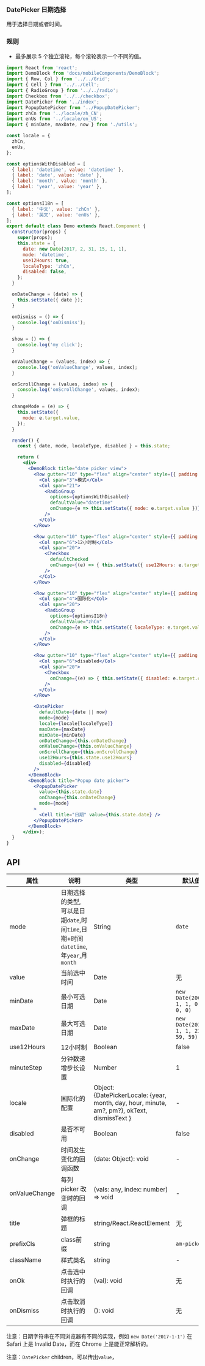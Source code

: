 ### DatePicker 日期选择
用于选择日期或者时间。

### 规则
- 最多展示 5 个独立滚轮，每个滚轮表示一个不同的值。
```jsx
import React from 'react';
import DemoBlock from 'docs/mobileComponents/DemoBlock';
import { Row, Col } from '../../Grid';
import { Cell } from '../../Cell';
import { RadioGroup } from '../../radio';
import Checkbox from '../../checkbox';
import DatePicker from '../index';
import PopupDatePicker from '../PopupDatePicker';
import zhCn from '../locale/zh_CN';
import enUs from '../locale/en_US';
import { minDate, maxDate, now } from './utils';

const locale = {
  zhCn,
  enUs,
};

const optionsWithDisabled = [
  { label: 'datetime', value: 'datetime' },
  { label: 'date', value: 'date' },
  { label: 'month', value: 'month' },
  { label: 'year', value: 'year' },
];

const optionsI18n = [
  { label: '中文', value: 'zhCn' },
  { label: '英文', value: 'enUs' },
];
export default class Demo extends React.Component {
  constructor(props) {
    super(props);
    this.state = {
      date: new Date(2017, 2, 31, 15, 1, 1),
      mode: 'datetime',
      use12Hours: true,
      localeType: 'zhCn',
      disabled: false,
    };
  }

  onDateChange = (date) => {
    this.setState({ date });
  }

  onDismiss = () => {
    console.log('onDismiss');
  }

  show = () => {
    console.log('my click');
  }

  onValueChange = (values, index) => {
    console.log('onValueChange', values, index);
  }

  onScrollChange = (values, index) => {
    console.log('onScrollChange', values, index);
  }

  changeMode = (e) => {
    this.setState({
      mode: e.target.value,
    });
  }

  render() {
    const { date, mode, localeType, disabled } = this.state;

    return (
      <div>
        <DemoBlock title="date picker view">
          <Row gutter="10" type="flex" align="center" style={{ padding: 10 }}>
            <Col span="3">模式</Col>
            <Col span="21">
              <RadioGroup
                options={optionsWithDisabled}
                defaultValue="datetime"
                onChange={e => this.setState({ mode: e.target.value })}
              />
            </Col>
          </Row>

          <Row gutter="10" type="flex" align="center" style={{ padding: 10 }}>
            <Col span="6">12小时制</Col>
            <Col span="20">
              <Checkbox
                defaultChecked
                onChange={(e) => { this.setState({ use12Hours: e.target.checked }); }}
              />
            </Col>
          </Row>

          <Row gutter="10" type="flex" align="center" style={{ padding: 10 }}>
            <Col span="4">国际化</Col>
            <Col span="20">
              <RadioGroup
                options={optionsI18n}
                defaultValue="zhCn"
                onChange={e => this.setState({ localeType: e.target.value })}
              />
            </Col>
          </Row>

          <Row gutter="10" type="flex" align="center" style={{ padding: 10 }}>
            <Col span="6">disabled</Col>
            <Col span="20">
              <Checkbox
                onChange={(e) => { this.setState({ disabled: e.target.checked }); }}
              />
            </Col>
          </Row>

          <DatePicker
            defaultDate={date || now}
            mode={mode}
            locale={locale[localeType]}
            maxDate={maxDate}
            minDate={minDate}
            onDateChange={this.onDateChange}
            onValueChange={this.onValueChange}
            onScrollChange={this.onScrollChange}
            use12Hours={this.state.use12Hours}
            disabled={disabled}
          />
        </DemoBlock>
        <DemoBlock title="Popup date picker">
          <PopupDatePicker
            value={this.state.date}
            onChange={this.onDateChange}
            mode={mode}
          >
            <Cell title="日期" value={this.state.date} />
          </PopupDatePicker>
        </DemoBlock>
      </div>);
  }
}

```

## API

属性 | 说明 | 类型 | 默认值
----|-----|------|------
| mode  | 日期选择的类型, 可以是日期`date`,时间`time`,日期+时间`datetime`,年`year`,月`month` | String | `date` |
| value | 当前选中时间 | Date | 无 |
| minDate   | 最小可选日期 | Date  | `new Date(2000, 1, 1, 0, 0, 0)` |
| maxDate   | 最大可选日期 | Date  | `new Date(2030, 1, 1, 23, 59, 59)` |
| use12Hours | 12小时制 | Boolean | false |
| minuteStep |  分钟数递增步长设置   | Number | 1 |
| locale   | 国际化的配置 | Object: {DatePickerLocale: {year, month, day, hour, minute, am?, pm?}, okText, dismissText } | - |
| disabled   | 是否不可用      | Boolean |    false  |
| onChange   | 时间发生变化的回调函数  | (date: Object): void | - |
| onValueChange | 每列 picker 改变时的回调 | (vals: any, index: number) => void | - |
| title  | 弹框的标题 | string/React.ReactElement |  无  |
| prefixCls |  class前缀 | string | `am-picker` |
| className |  样式类名 | string | - |
| onOk  | 点击选中时执行的回调 | (val): void  |  无 |
| onDismiss  | 点击取消时执行的回调 | (): void  |  无  |

注意：日期字符串在不同浏览器有不同的实现，例如 `new Date('2017-1-1')` 在 Safari 上是 Invalid Date，而在 Chrome 上是能正常解析的。

注意：`DatePicker` children，可以传出`value`，
